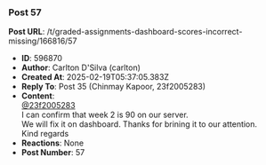 ### Post 57
**Post URL**: /t/graded-assignments-dashboard-scores-incorrect-missing/166816/57
- **ID**: 596870
- **Author**: Carlton D'Silva (carlton)
- **Created At**: 2025-02-19T05:37:05.383Z
- **Reply To**: Post 35 (Chinmay Kapoor, 23f2005283)
- **Content**:  
  <a class="mention" href="/u/23f2005283">@23f2005283</a><br>
I can confirm that week 2 is 90 on our server.<br>
We will fix it on dashboard. Thanks for brining it to our attention.<br>
Kind regards
- **Reactions**: None
- **Post Number**: 57

